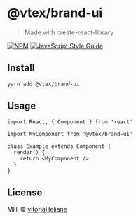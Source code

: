 # @vtex/brand-ui

> Made with create-react-library

[![NPM](https://img.shields.io/npm/v/@vtex/brand-ui.svg)](https://www.npmjs.com/package/@vtex/brand-ui) [![JavaScript Style Guide](https://img.shields.io/badge/code_style-standard-brightgreen.svg)](https://standardjs.com)

## Install

```bash
yarn add @vtex/brand-ui
```

## Usage

```tsx
import React, { Component } from 'react'

import MyComponent from '@vtex/brand-ui'

class Example extends Component {
  render() {
    return <MyComponent />
  }
}
```

## License

MIT © [vitoriaHeliane](https://github.com/vitoriaHeliane)
